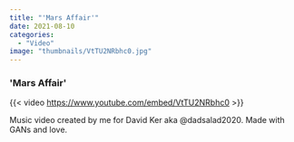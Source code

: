 ```yaml
---
title: "'Mars Affair'"
date: 2021-08-10
categories: 
  - "Video"
image: "thumbnails/VtTU2NRbhc0.jpg"
---
```


### 'Mars Affair'

{{< video https://www.youtube.com/embed/VtTU2NRbhc0 >}}

Music video created by me for David Ker aka @dadsalad2020. Made with GANs and love.
